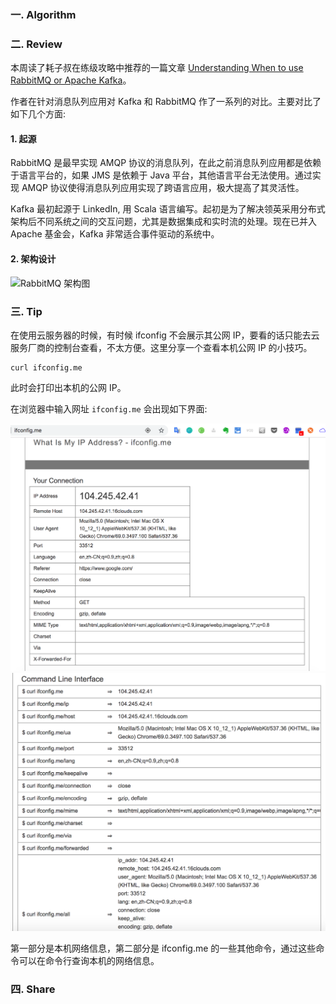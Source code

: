 ### 一. Algorithm

### 二. Review

本周读了耗子叔在练级攻略中推荐的一篇文章 [Understanding When to use RabbitMQ or Apache Kafka](https://content.pivotal.io/blog/understanding-when-to-use-rabbitmq-or-apache-kafka)。

作者在针对消息队列应用对 Kafka 和 RabbitMQ 作了一系列的对比。主要对比了如下几个方面:

#### 1. 起源

RabbitMQ 是最早实现 AMQP 协议的消息队列，在此之前消息队列应用都是依赖于语言平台的，如果 JMS 是依赖于 Java 平台，其他语言平台无法使用。通过实现 AMQP 协议使得消息队列应用实现了跨语言应用，极大提高了其灵活性。

Kafka 最初起源于 LinkedIn, 用 Scala 语言编写。起初是为了解决领英采用分布式架构后不同系统之间的交互问题，尤其是数据集成和实时流的处理。现在已并入 Apache 基金会，Kafka 非常适合事件驱动的系统中。

#### 2. 架构设计

![RabbitMQ 架构图](https://lh3.googleusercontent.com/TmA6flkGzB1yc1xK6lGbJZ0YYqO__39trLIPxM62VUjsr09wClmbv9mT3WX4F0cuDssmkiHkekWR6AvXY0iVScuksmLxyM27FaJGYbgPezCIjRs-l8Ct3MfuUU3bRbpfWT6dhVBO)

### 三. Tip

在使用云服务器的时候，有时候 ifconfig 不会展示其公网 IP，要看的话只能去云服务厂商的控制台查看，不太方便。这里分享一个查看本机公网 IP 的小技巧。

```
curl ifconfig.me
```
此时会打印出本机的公网 IP。

在浏览器中输入网址 ```ifconfig.me``` 会出现如下界面:

![](https://github.com/zouyingjie/arts/blob/master/image/ifconfie.me01.png)
![](https://github.com/zouyingjie/arts/blob/master/image/ifconfigme01.png)


第一部分是本机网络信息，第二部分是 ifconfig.me 的一些其他命令，通过这些命令可以在命令行查询本机的网络信息。
### 四. Share